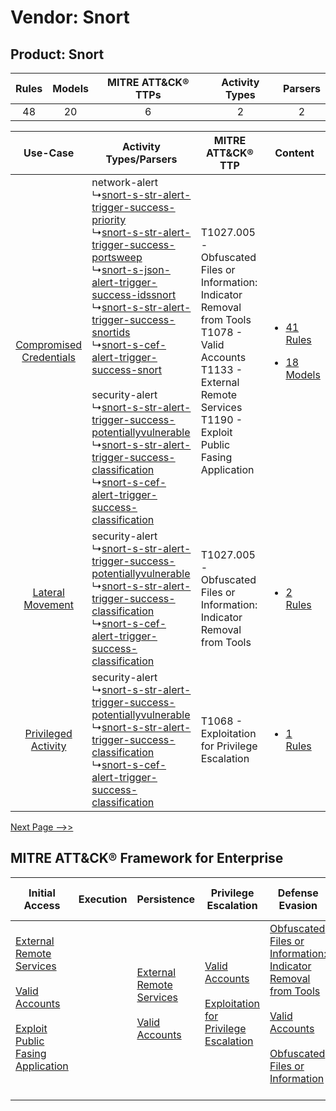 Vendor: Snort
=============
Product: Snort
--------------
| Rules | Models | MITRE ATT&CK® TTPs | Activity Types | Parsers |
|:-----:|:------:|:------------------:|:--------------:|:-------:|
|  48   |   20   |         6          |       2        |    2    |

|    Use-Case    | Activity Types/Parsers    | MITRE ATT&CK® TTP    | Content    |
|:----:| ---- | ---- | ---- |
| [Compromised Credentials](../../../UseCases/uc_compromised_credentials.md) |  network-alert<br> ↳[snort-s-str-alert-trigger-success-priority](Ps/pC_snortsstralerttriggersuccesspriority.md)<br> ↳[snort-s-str-alert-trigger-success-portsweep](Ps/pC_snortsstralerttriggersuccessportsweep.md)<br> ↳[snort-s-json-alert-trigger-success-idssnort](Ps/pC_snortsjsonalerttriggersuccessidssnort.md)<br> ↳[snort-s-str-alert-trigger-success-snortids](Ps/pC_snortsstralerttriggersuccesssnortids.md)<br> ↳[snort-s-cef-alert-trigger-success-snort](Ps/pC_snortscefalerttriggersuccesssnort.md)<br><br> security-alert<br> ↳[snort-s-str-alert-trigger-success-potentiallyvulnerable](Ps/pC_snortsstralerttriggersuccesspotentiallyvulnerable.md)<br> ↳[snort-s-str-alert-trigger-success-classification](Ps/pC_snortsstralerttriggersuccessclassification.md)<br> ↳[snort-s-cef-alert-trigger-success-classification](Ps/pC_snortscefalerttriggersuccessclassification.md)<br> | T1027.005 - Obfuscated Files or Information: Indicator Removal from Tools<br>T1078 - Valid Accounts<br>T1133 - External Remote Services<br>T1190 - Exploit Public Fasing Application<br> | [<ul><li>41 Rules</li></ul><ul><li>18 Models</li></ul>](RM/r_m_snort_snort_Compromised_Credentials.md) |
|        [Lateral Movement](../../../UseCases/uc_lateral_movement.md)        |  security-alert<br> ↳[snort-s-str-alert-trigger-success-potentiallyvulnerable](Ps/pC_snortsstralerttriggersuccesspotentiallyvulnerable.md)<br> ↳[snort-s-str-alert-trigger-success-classification](Ps/pC_snortsstralerttriggersuccessclassification.md)<br> ↳[snort-s-cef-alert-trigger-success-classification](Ps/pC_snortscefalerttriggersuccessclassification.md)<br>    | T1027.005 - Obfuscated Files or Information: Indicator Removal from Tools<br>    | [<ul><li>2 Rules</li></ul>](RM/r_m_snort_snort_Lateral_Movement.md)    |
|     [Privileged Activity](../../../UseCases/uc_privileged_activity.md)     |  security-alert<br> ↳[snort-s-str-alert-trigger-success-potentiallyvulnerable](Ps/pC_snortsstralerttriggersuccesspotentiallyvulnerable.md)<br> ↳[snort-s-str-alert-trigger-success-classification](Ps/pC_snortsstralerttriggersuccessclassification.md)<br> ↳[snort-s-cef-alert-trigger-success-classification](Ps/pC_snortscefalerttriggersuccessclassification.md)<br>    | T1068 - Exploitation for Privilege Escalation<br>    | [<ul><li>1 Rules</li></ul>](RM/r_m_snort_snort_Privileged_Activity.md)    |
[Next Page -->>](2_ds_snort_snort.md)

MITRE ATT&CK® Framework for Enterprise
--------------------------------------
| Initial Access                                                                                                                                                                                                                         | Execution | Persistence                                                                                                                                      | Privilege Escalation                                                                                                                                          | Defense Evasion                                                                                                                                                                                                                                                               | Credential Access | Discovery | Lateral Movement | Collection | Command and Control | Exfiltration | Impact |
| -------------------------------------------------------------------------------------------------------------------------------------------------------------------------------------------------------------------------------------- | --------- | ------------------------------------------------------------------------------------------------------------------------------------------------ | ------------------------------------------------------------------------------------------------------------------------------------------------------------- | ----------------------------------------------------------------------------------------------------------------------------------------------------------------------------------------------------------------------------------------------------------------------------- | ----------------- | --------- | ---------------- | ---------- | ------------------- | ------------ | ------ |
| [External Remote Services](https://attack.mitre.org/techniques/T1133)<br><br>[Valid Accounts](https://attack.mitre.org/techniques/T1078)<br><br>[Exploit Public Fasing Application](https://attack.mitre.org/techniques/T1190)<br><br> |           | [External Remote Services](https://attack.mitre.org/techniques/T1133)<br><br>[Valid Accounts](https://attack.mitre.org/techniques/T1078)<br><br> | [Valid Accounts](https://attack.mitre.org/techniques/T1078)<br><br>[Exploitation for Privilege Escalation](https://attack.mitre.org/techniques/T1068)<br><br> | [Obfuscated Files or Information: Indicator Removal from Tools](https://attack.mitre.org/techniques/T1027/005)<br><br>[Valid Accounts](https://attack.mitre.org/techniques/T1078)<br><br>[Obfuscated Files or Information](https://attack.mitre.org/techniques/T1027)<br><br> |                   |           |                  |            |                     |              |        |